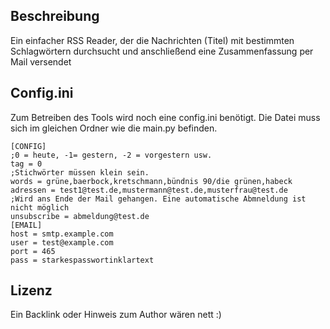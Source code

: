 ## Beschreibung
Ein einfacher RSS Reader, der die Nachrichten (Titel) mit bestimmten Schlagwörtern durchsucht und anschließend eine Zusammenfassung per Mail versendet

## Config.ini
Zum Betreiben des Tools wird noch eine config.ini benötigt. Die Datei muss sich im gleichen Ordner wie die main.py befinden.
```
[CONFIG]
;0 = heute, -1= gestern, -2 = vorgestern usw.
tag = 0
;Stichwörter müssen klein sein.
words = grüne,baerbock,kretschmann,bündnis 90/die grünen,habeck
adressen = test1@test.de,mustermann@test.de,musterfrau@test.de
;Wird ans Ende der Mail gehangen. Eine automatische Abmneldung ist nicht möglich
unsubscribe = abmeldung@test.de
[EMAIL]
host = smtp.example.com
user = test@example.com
port = 465
pass = starkespasswortinklartext
```

## Lizenz
Ein Backlink oder Hinweis zum Author wären nett :)
